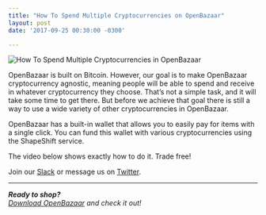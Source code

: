 ```yaml
---
title: "How To Spend Multiple Cryptocurrencies on OpenBazaar" 
layout: post
date: '2017-09-25 00:30:00 -0300'

---
```

        
![How To Spend Multiple Cryptocurrencies in OpenBazaar](https://www.openbazaar.org/wp-content/uploads/2017/09/How-To-Spend-Multiple-Cryptocurrencies-in-OpenBazaar-1024x512.png)

OpenBazaar is built on Bitcoin. However, our goal is to make OpenBazaar cryptocurrency agnostic, meaning people will be able to spend and receive in whatever cryptocurrency they choose. That’s not a simple task, and it will take some time to get there. But before we achieve that goal there is still a way to use a wide variety of other cryptocurrencies in OpenBazaar.

OpenBazaar has a built-in wallet that allows you to easily pay for items with a single click. You can fund this wallet with various cryptocurrencies using the ShapeShift service.

The video below shows exactly how to do it. Trade free!

Join our [Slack](http://slack.openbazaar.org/) or message us on [Twitter](https://twitter.com/openbazaar).

* * *

_**Ready to shop?**_  
_[Download OpenBazaar](https://openbazaar.org/download) and check it out!_